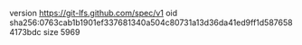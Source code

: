 version https://git-lfs.github.com/spec/v1
oid sha256:0763cab1b1901ef337681340a504c80731a13d36da41ed9ff1d5876584173bdc
size 5969

